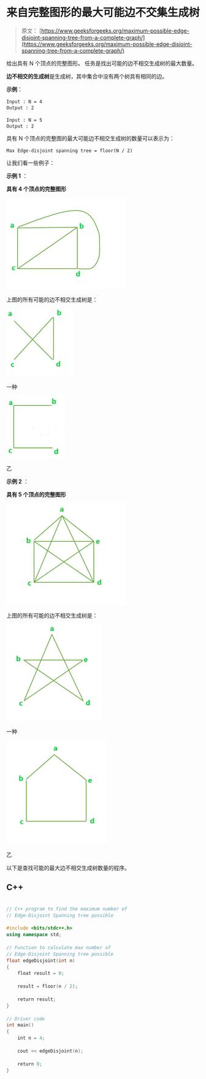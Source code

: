 # 来自完整图形的最大可能边不交集生成树

> 原文： [https://www.geeksforgeeks.org/maximum-possible-edge-disjoint-spanning-tree-from-a-complete-graph/](https://www.geeksforgeeks.org/maximum-possible-edge-disjoint-spanning-tree-from-a-complete-graph/)

给出具有 N 个顶点的完整图形。 任务是找出可能的边不相交生成树的最大数量。

**边不相交的生成树**是生成树，其中集合中没有两个树具有相同的边。

**示例**：

```
Input : N = 4
Output : 2

Input : N = 5
Output : 2 

```

具有 N 个顶点的完整图的最大可能边不相交生成树的数量可以表示为：

```
Max Edge-disjoint spanning tree = floor(N / 2)

```

让我们看一些例子：

**示例 1** ：

**具有 4 个顶点的完整图形**

![](img/62884a6753c17da0729b20c1daf93bd6.png)

上图的所有可能的边不相交生成树是：

![](img/a4b8c4e60320a5b5fb10827670a34f7e.png)

一种

![](img/2c1410c5d470938fbd23767bef2c524a.png)

乙

**示例 2** ：

**具有 5 个顶点的完整图形**

![](img/4159aa187b2a9d6516417a8abaff8d58.png)

上图的所有可能的边不相交生成树是：

![](img/f6c0fdfb1def5e8368a17e0dc7077248.png)

一种

![](img/434cc26d295f328db6485a84f7f8b3f9.png)

乙

以下是查找可能的最大边不相交生成树数量的程序。

## C++

```cpp

// C++ program to find the maximum number of  
// Edge-Disjoint Spanning tree possible 

#include <bits/stdc++.h> 
using namespace std; 

// Function to calculate max number of  
// Edge-Disjoint Spanning tree possible 
float edgeDisjoint(int n) 
{ 
    float result = 0; 

    result = floor(n / 2); 

    return result; 
} 

// Driver code 
int main() 
{ 
    int n = 4; 

    cout << edgeDisjoint(n); 

    return 0; 
} 

```